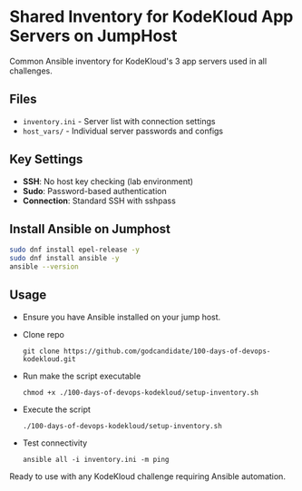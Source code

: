 # Shared Inventory for KodeKloud App Servers on JumpHost
Common Ansible inventory for KodeKloud's 3 app servers used in all challenges.

## Files

- `inventory.ini` - Server list with connection settings
- `host_vars/` - Individual server passwords and configs

## Key Settings

- **SSH**: No host key checking (lab environment)
- **Sudo**: Password-based authentication
- **Connection**: Standard SSH with sshpass

## Install Ansible on Jumphost
   ```bash
   sudo dnf install epel-release -y
   sudo dnf install ansible -y
   ansible --version
   ```
## Usage
- Ensure you have Ansible installed on your jump host.

- Clone repo
    ```
    git clone https://github.com/godcandidate/100-days-of-devops-kodekloud.git
    ```

- Run make the script executable
    ```
    chmod +x ./100-days-of-devops-kodekloud/setup-inventory.sh
    ```

    
- Execute the script
    ```
    ./100-days-of-devops-kodekloud/setup-inventory.sh
    ```

- Test connectivity
    ```
    ansible all -i inventory.ini -m ping
    ```


Ready to use with any KodeKloud challenge requiring Ansible automation.